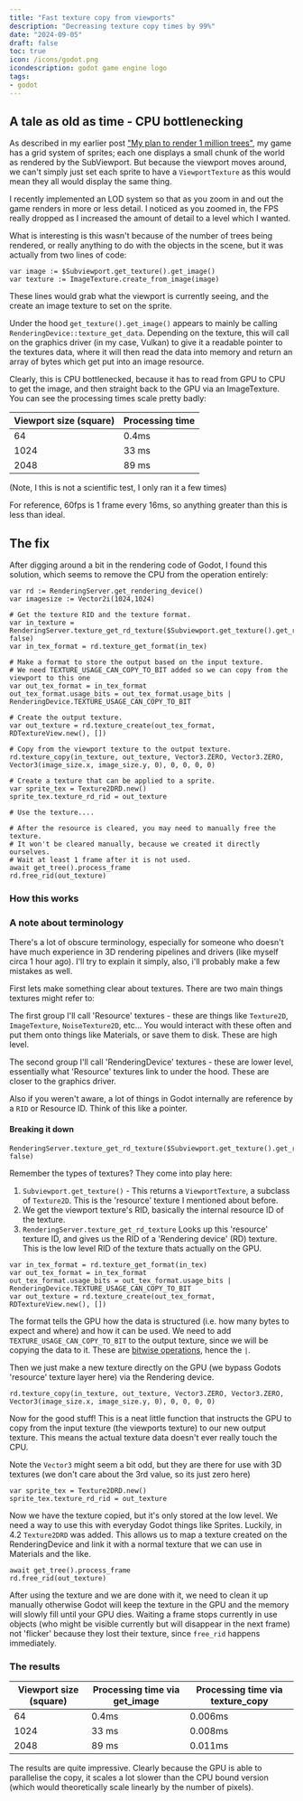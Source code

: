 ```yaml
---
title: "Fast texture copy from viewports"
description: "Decreasing texture copy times by 99%"
date: "2024-09-05"
draft: false
toc: true
icon: /icons/godot.png
icondescription: godot game engine logo
tags:
- godot
---
```


## A tale as old as time - CPU bottlenecking

As described in my earlier post ["My plan to render 1 million trees"](../00-rendering-lots-of-trees), my game has a grid system of sprites; each one displays a small chunk of the world as rendered by the SubViewport. But because the viewport moves around, we can't simply just set each sprite to have a `ViewportTexture` as this would mean they all would display the same thing.

I recently implemented an LOD system so that as you zoom in and out the game renders in more or less detail. I noticed as you zoomed in, the FPS really dropped as I increased the amount of detail to a level which I wanted.

What is interesting is this wasn't because of the number of trees being rendered, or really anything to do with the objects in the scene, but it was actually from two lines of code:

```gdscript
var image := $Subviewport.get_texture().get_image()
var texture := ImageTexture.create_from_image(image)
```

These lines would grab what the viewport is currently seeing, and the create an image texture to set on the sprite.

Under the hood `get_texture().get_image()` appears to mainly be calling `RenderingDevice::texture_get_data`. Depending on the texture, this will call on the graphics driver (in my case, Vulkan) to give it a readable pointer to the textures data, where it will then read the data into memory and return an array of bytes which get put into an image resource.

Clearly, this is CPU bottlenecked, because it has to read from GPU to CPU to get the image, and then straight back to the GPU via an ImageTexture. You can see the processing times scale pretty badly:

| Viewport size (square) | Processing time |
| --- | --- |
| 64 | 0.4ms |
| 1024 | 33 ms |
| 2048 | 89 ms |
(Note, I this is not a scientific test, I only ran it a few times)

For reference, 60fps is 1 frame every 16ms, so anything greater than this is less than ideal.

## The fix
After digging around a bit in the rendering code of Godot, I found this solution, which seems to remove the CPU from the operation entirely:

```gdscript
var rd := RenderingServer.get_rendering_device()
var imagesize := Vector2i(1024,1024)

# Get the texture RID and the texture format.
var in_texture = RenderingServer.texture_get_rd_texture($Subviewport.get_texture().get_rid(), false)
var in_tex_format = rd.texture_get_format(in_tex)

# Make a format to store the output based on the input texture.
# We need TEXTURE_USAGE_CAN_COPY_TO_BIT added so we can copy from the viewport to this one
var out_tex_format = in_tex_format
out_tex_format.usage_bits = out_tex_format.usage_bits | RenderingDevice.TEXTURE_USAGE_CAN_COPY_TO_BIT

# Create the output texture.
var out_texture = rd.texture_create(out_tex_format, RDTextureView.new(), [])

# Copy from the viewport texture to the output texture.
rd.texture_copy(in_texture, out_texture, Vector3.ZERO, Vector3.ZERO, Vector3(image_size.x, image_size.y, 0), 0, 0, 0, 0)

# Create a texture that can be applied to a sprite.
var sprite_tex = Texture2DRD.new()
sprite_tex.texture_rd_rid = out_texture

# Use the texture....

# After the resource is cleared, you may need to manually free the texture.
# It won't be cleared manually, because we created it directly ourselves.
# Wait at least 1 frame after it is not used.
await get_tree().process_frame
rd.free_rid(out_texture)
```

### How this works

### A note about terminology
There's a lot of obscure terminology, especially for someone who doesn't have much experience in 3D rendering pipelines and drivers (like myself circa 1 hour ago). I'll try to explain it simply, also, i'll probably make a few mistakes as well.

First lets make something clear about textures. There are two main things textures might refer to:

The first group I'll call 'Resource' textures - these are things like `Texture2D`, `ImageTexture`, `NoiseTexture2D`, etc... You would interact with these often and put them onto things like Materials, or save them to disk. These are high level.

The second group I'll call 'RenderingDevice' textures - these are lower level, essentially what 'Resource' textures link to under the hood. These are closer to the graphics driver.

Also if you weren't aware, a lot of things in Godot internally are reference by a `RID` or Resource ID. Think of this like a pointer.

#### Breaking it down

```gdscript
RenderingServer.texture_get_rd_texture($Subviewport.get_texture().get_rid(), false)
```

Remember the types of textures? They come into play here:
1. `Subviewport.get_texture()` - This returns a `ViewportTexture`, a subclass of `Texture2D`. This is the 'resource' texture I mentioned about before.
2. We get the viewport texture's RID, basically the internal resource ID of the texture.
3. `RenderingServer.texture_get_rd_texture` Looks up this 'resource' texture ID, and gives us the RID of a 'Rendering device' (RD) texture. This is the low level RID of the texture thats actually on the GPU.


```gdscript
var in_tex_format = rd.texture_get_format(in_tex)
var out_tex_format = in_tex_format
out_tex_format.usage_bits = out_tex_format.usage_bits | RenderingDevice.TEXTURE_USAGE_CAN_COPY_TO_BIT
var out_texture = rd.texture_create(out_tex_format, RDTextureView.new(), [])
```
The format tells the GPU how the data is structured (i.e. how many bytes to expect and where) and how it can be used.
We need to add `TEXTURE_USAGE_CAN_COPY_TO_BIT` to the output texture, since we will be copying the data to it. These are [bitwise operations](https://en.wikipedia.org/wiki/Bitwise_operation), hence the `|`.

Then we just make a new texture directly on the GPU (we bypass Godots 'resource' texture layer here) via the Rendering device.

```gdscript
rd.texture_copy(in_texture, out_texture, Vector3.ZERO, Vector3.ZERO, Vector3(image_size.x, image_size.y, 0), 0, 0, 0, 0)
```

Now for the good stuff! This is a neat little function that instructs the GPU to copy from the input texture (the viewports texture) to our new output texture. This means the actual texture data doesn't ever really touch the CPU.

Note the `Vector3` might seem a bit odd, but they are there for use with 3D textures (we don't care about the 3rd value, so its just zero here)

```gdscript
var sprite_tex = Texture2DRD.new()
sprite_tex.texture_rd_rid = out_texture
```
Now we have the texture copied, but it's only stored at the low level. We need a way to use this with everyday Godot things like Sprites. Luckily, in 4.2 `Texture2DRD` was added. This allows us to map a texture created on the RenderingDevice and link it with a normal texture that we can use in Materials and the like.

```gdscript
await get_tree().process_frame
rd.free_rid(out_texture)
```
After using the texture and we are done with it, we need to clean it up manually otherwise Godot will keep the texture in the GPU and the memory will slowly fill until your GPU dies. Waiting a frame stops currently in use objects (who might be visible currently but will disappear in the next frame) not 'flicker' because they lost their texture, since `free_rid` happens immediately.

### The results

| Viewport size (square) | Processing time via get_image | Processing time via texture_copy |
| --- | --- | --- |
| 64 | 0.4ms | 0.006ms |
| 1024 | 33 ms | 0.008ms |
| 2048 | 89 ms | 0.011ms |

The results are quite impressive. Clearly because the GPU is able to parallelise the copy, it scales a lot slower than the CPU bound version (which would theoretically scale linearly by the number of pixels).
